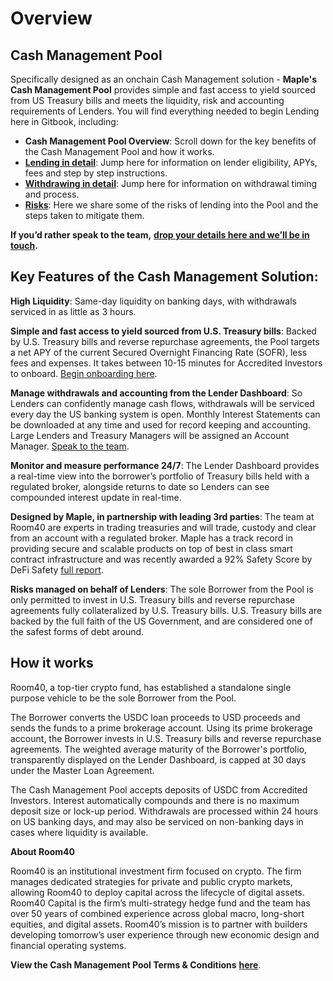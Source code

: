 # Overview

## Cash Management Pool

Specifically designed as an onchain Cash Management solution - **Maple's Cash Management Pool** provides simple and fast access to yield sourced from US Treasury bills and meets the liquidity, risk and accounting requirements of Lenders. You will find everything needed to begin Lending here in Gitbook, including:

* **Cash Management Pool Overview**: Scroll down for the key benefits of the Cash Management Pool and how it works.
* [**Lending in detail**](https://maplefinance.gitbook.io/maple/cash-management-pool/lending): Jump here for information on lender eligibility, APYs, fees and step by step instructions.
* [**Withdrawing in detail**](https://maplefinance.gitbook.io/maple/cash-management-pool/withdrawals): Jump here for information on withdrawal timing and process.
* [**Risks**](https://maplefinance.gitbook.io/maple/cash-management-pool/risks): Here we share some of the risks of lending into the Pool and the steps taken to mitigate them.

**If you’d rather speak to the team,** [**drop your details here and we’ll be in touch**](https://form.typeform.com/to/KhVOWR5W#pool\_name=Cash%20Management%20USDC)**.**

## Key Features of the Cash Management Solution:

**High Liquidity**: Same-day liquidity on banking days, with withdrawals serviced in as little as 3 hours.

**Simple and fast access to yield sourced from U.S. Treasury bills**: Backed by U.S. Treasury bills and reverse repurchase agreements, the Pool targets a net APY of the current Secured Overnight Financing Rate (SOFR), less fees and expenses. It takes between 10-15 minutes for Accredited Investors to onboard. [Begin onboarding here](https://form.typeform.com/to/u3n8Q8ga?#pool=CASHMNGTUSDC).

**Manage withdrawals and accounting from the Lender Dashboard**: So Lenders can confidently manage cash flows, withdrawals will be serviced every day the US banking system is open. Monthly Interest Statements can be downloaded at any time and used for record keeping and accounting. Large Lenders and Treasury Managers will be assigned an Account Manager. [Speak to the team](https://form.typeform.com/to/KhVOWR5W#pool\_name=Cash%20Management%20USDC).

**Monitor and measure performance 24/7**: The Lender Dashboard provides a real-time view into the borrower’s portfolio of Treasury bills held with a regulated broker, alongside returns to date so Lenders can see compounded interest update in real-time.

**Designed by Maple, in partnership with leading 3rd parties**: The team at Room40 are experts in trading treasuries and will trade, custody and clear from an account with a regulated broker. Maple has a track record in providing secure and scalable products on top of best in class smart contract infrastructure and was recently awarded a 92% Safety Score by DeFi Safety [full report](https://www.defisafety.com/app/pqrs/533).

**Risks managed on behalf of Lenders**: The sole Borrower from the Pool is only permitted to invest in U.S. Treasury bills and reverse repurchase agreements fully collateralized by U.S. Treasury bills. U.S. Treasury bills are backed by the full faith of the US Government, and are considered one of the safest forms of debt around.

## How it works

Room40, a top-tier crypto fund, has established a standalone single purpose vehicle to be the sole Borrower from the Pool.

The Borrower converts the USDC loan proceeds to USD proceeds and sends the funds to a prime brokerage account. Using its prime brokerage account, the Borrower invests in U.S. Treasury bills and reverse repurchase agreements. The weighted average maturity of the Borrower's portfolio, transparently displayed on the Lender Dashboard, is capped at 30 days under the Master Loan Agreement.

The Cash Management Pool accepts deposits of USDC from Accredited Investors. Interest automatically compounds and there is no maximum deposit size or lock-up period. Withdrawals are processed within 24 hours on US banking days, and may also be serviced on non-banking days in cases where liquidity is available.

**About Room40**

Room40 is an institutional investment firm focused on crypto. The firm manages dedicated strategies for private and public crypto markets, allowing Room40 to deploy capital across the lifecycle of digital assets. Room40 Capital is the firm’s multi-strategy hedge fund and the team has over 50 years of combined experience across global macro, long-short equities, and digital assets. Room40’s mission is to partner with builders developing tomorrow’s user experience through new economic design and financial operating systems.

**View the Cash Management Pool Terms & Conditions** [**here**](https://downloads.eth.maple.finance/docs/legal/abe08ded-5d07-42cf-b435-a0d8d8156ca5/Cash\_Mngt\_T\&C.pdf).
